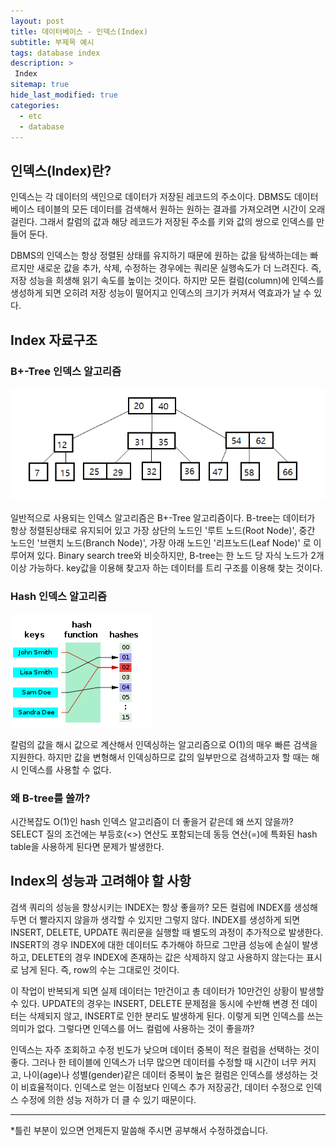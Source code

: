 ```yaml
---
layout: post
title: 데이터베이스 - 인덱스(Index)
subtitle: 부제목 예시
tags: database index
description: >
 Index
sitemap: true
hide_last_modified: true
categories:
  - etc
  - database
---
```


## 인덱스(Index)란?
인덱스는 각 데이터의 색인으로 데이터가 저장된 레코드의 주소이다. DBMS도 데이터베이스 테이블의 모든 데이터를 검색해서 원하는 원하는 결과를 가져오려면 시간이 오래 걸린다. 그래서 칼럼의 값과 해당 레코드가 저장된 주소를 키와 값의 쌍으로 인덱스를 만들어 둔다.

DBMS의 인덱스는 항상 정렬된 상태를 유지하기 때문에 원하는 값을 탐색하는데는 빠르지만 새로운 값을 추가, 삭제, 수정하는 경우에는 쿼리문 실행속도가 더 느려진다. 즉, 저장 성능을 희생해 읽기 속도를 높이는 것이다. 하지만 모든 컬럼(column)에 인덱스를 생성하게 되면 오히려 저장 성능이 떨어지고 인덱스의 크기가 커져서 역효과가 날 수 있다.

## Index 자료구조

###  B+-Tree 인덱스 알고리즘

![](/assets//img/blog/etc/database/idx_1.png)

일반적으로 사용되는 인덱스 알고리즘은 B+-Tree 알고리즘이다. B-tree는 데이터가 항상 정렬된상태로 유지되어 있고 가장 상단의 노드인 '루트 노드(Root Node)', 중간 노드인 '브랜치 노드(Branch Node)', 가장 아래 노드인 '리프노드(Leaf Node)' 로 이루어져 있다. Binary search tree와 비슷하지만, B-tree는 한 노드 당 자식 노드가 2개 이상 가능하다. key값을 이용해 찾고자 하는 데이터를 트리 구조를 이용해 찾는 것이다.

### Hash 인덱스 알고리즘

![](/assets//img/blog/etc/database/idx_2.png)

칼럼의 값을 해시 값으로 계산해서 인덱싱하는 알고리즘으로 O(1)의 매우 빠른 검색을 지원한다. 하지만 값을 변형해서 인덱싱하므로 값의 일부만으로 검색하고자 할 때는 해시 인덱스를 사용할 수 없다.

### 왜 B-tree를 쓸까?
시간복잡도 O(1)인 hash 인덱스 알고리즘이 더 좋을거 같은데 왜 쓰지 않을까? SELECT 질의 조건에는 부등호(<>) 연산도 포함되는데 동등 연산(=)에 특화된 hash table을 사용하게 된다면 문제가 발생한다.

## Index의 성능과 고려해야 할 사항
검색 쿼리의 성능을 향상시키는 INDEX는 항상 좋을까? 모든 컬럼에 INDEX를 생성해두면 더 빨라지지 않을까 생각할 수 있지만 그렇지 않다. INDEX를 생성하게 되면 INSERT, DELETE, UPDATE 쿼리문을 실행할 때 별도의 과정이 추가적으로 발생한다. INSERT의 경우 INDEX에 대한 데이터도 추가해야 하므로 그만큼 성능에 손실이 발생하고, DELETE의 경우 INDEX에 존재하는 값은 삭제하지 않고 사용하지 않는다는 표시로 남게 된다. 즉, row의 수는 그대로인 것이다.

이 작업이 반복되게 되면 실제 데이터는 1만건이고 총 데이터가 10만건인 상황이 발생할 수 있다. UPDATE의 경우는 INSERT, DELETE 문제점을 동시에 수반해 변경 전 데이터는 삭제되지 않고, INSERT로 인한 분리도 발생하게 된다. 이렇게 되면 인덱스를 쓰는 의미가 없다. 그렇다면 인덱스를 어느 컬럼에 사용하는 것이 좋을까?

인덱스는 자주 조회하고 수정 빈도가 낮으며 데이터 중복이 적은 컬럼을 선택하는 것이 좋다. 그러나 한 테이블에 인덱스가 너무 많으면 데이터를 수정할 때 시간이 너무 커지고, 나이(age)나 성별(gender)같은 데이터 중복이 높은 컬럼은 인덱스를 생성하는 것이 비효율적이다. 인덱스로 얻는 이점보다 인덱스 추가 저장공간, 데이터 수정으로 인덱스 수정에 의한 성능 저하가 더 클 수 있기 때문이다.

---

*틀린 부분이 있으면 언제든지 말씀해 주시면 공부해서 수정하겠습니다.